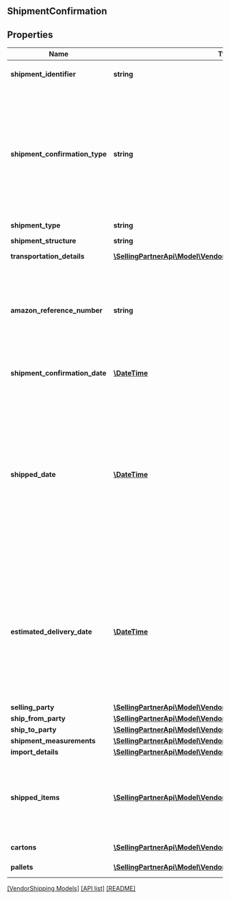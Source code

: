 ## ShipmentConfirmation

## Properties

Name | Type | Description | Notes
------------ | ------------- | ------------- | -------------
**shipment_identifier** | **string** | Unique shipment ID (not used over the last 365 days). |
**shipment_confirmation_type** | **string** | Indicates if this shipment confirmation is the initial confirmation, or intended to replace an already posted shipment confirmation. If replacing an existing shipment confirmation, be sure to provide the identical shipmentIdentifier and sellingParty information as in the previous confirmation. |
**shipment_type** | **string** | The type of shipment. | [optional]
**shipment_structure** | **string** | Shipment hierarchical structure. | [optional]
**transportation_details** | [**\SellingPartnerApi\Model\VendorShipping\TransportationDetails**](TransportationDetails.md) |  | [optional]
**amazon_reference_number** | **string** | The Amazon Reference Number is a unique identifier generated by Amazon for all Collect/WePay shipments when you submit  a routing request. This field is mandatory for Collect/WePay shipments. | [optional]
**shipment_confirmation_date** | [**\DateTime**](\DateTime.md) | Date on which the shipment confirmation was submitted. |
**shipped_date** | [**\DateTime**](\DateTime.md) | The date and time of the departure of the shipment from the vendor&#39;s location. Vendors are requested to send ASNs within 30 minutes of departure from their warehouse/distribution center or at least 6 hours prior to the appointment time at the Amazon destination warehouse, whichever is sooner. Shipped date mentioned in the shipment confirmation should not be in the future. | [optional]
**estimated_delivery_date** | [**\DateTime**](\DateTime.md) | The date and time on which the shipment is expected to reach buyer&#39;s warehouse. It needs to be an estimate based on the average transit time between ship from location and the destination. The exact appointment time will be provided by the buyer and is potentially not known when creating the shipment confirmation. | [optional]
**selling_party** | [**\SellingPartnerApi\Model\VendorShipping\PartyIdentification**](PartyIdentification.md) |  |
**ship_from_party** | [**\SellingPartnerApi\Model\VendorShipping\PartyIdentification**](PartyIdentification.md) |  |
**ship_to_party** | [**\SellingPartnerApi\Model\VendorShipping\PartyIdentification**](PartyIdentification.md) |  |
**shipment_measurements** | [**\SellingPartnerApi\Model\VendorShipping\ShipmentMeasurements**](ShipmentMeasurements.md) |  | [optional]
**import_details** | [**\SellingPartnerApi\Model\VendorShipping\ImportDetails**](ImportDetails.md) |  | [optional]
**shipped_items** | [**\SellingPartnerApi\Model\VendorShipping\Item[]**](Item.md) | A list of the items in this shipment and their associated details. If any of the item detail fields are common at a carton or a pallet level, provide them at the corresponding carton or pallet level. |
**cartons** | [**\SellingPartnerApi\Model\VendorShipping\Carton[]**](Carton.md) | A list of the cartons in this shipment. | [optional]
**pallets** | [**\SellingPartnerApi\Model\VendorShipping\Pallet[]**](Pallet.md) | A list of the pallets in this shipment. | [optional]

[[VendorShipping Models]](../) [[API list]](../../Api) [[README]](../../../README.md)
